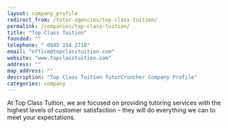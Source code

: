 ```yaml
---
layout: company_profile
redirect_from: /tutor-agencies/top-class-tuition/
permalink: /companies/top-class-tuition/
title: "Top Class Tuition"
founded: ""
telephone: " 0845 154 2718"
email: "office@topclasstuition.com"
website: "www.topclasstuition.com"
address: ""
map_address: ""
description: "Top Class Tuition TutorCruncher Company Profile"
categories: company
---
```

At Top Class Tuition, we are focused on providing tutoring services with the highest levels of customer satisfaction – they will do everything we can to meet your expectations.